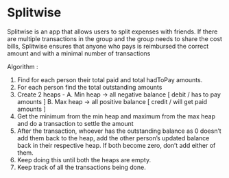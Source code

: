 # Splitwise
Splitwise is an app that allows users to split expenses with friends. If there are multiple transactions in the group and the group needs to share the cost bills, Splitwise ensures that anyone who pays is reimbursed the correct amount and with a minimal number of transactions


Algorithm :

1. Find for each person their total paid and total hadToPay amounts.
2. For each person find the total outstanding amounts
3. Create 2 heaps -
A. Min heap -> all negative balance [ debit / has to pay amounts ]
B. Max heap -> all positive balance [ credit / will get paid amounts ]
4. Get the minimum from the min heap and maximum from the max heap and do a transaction to settle the amount
5. After the transaction, whoever has the outstanding balance as 0 doesn’t add them back to the heap, add the other person’s updated balance back in their respective heap. If both become zero, don’t add either of them.
6. Keep doing this until both the heaps are empty.
7. Keep track of all the transactions being done. 
